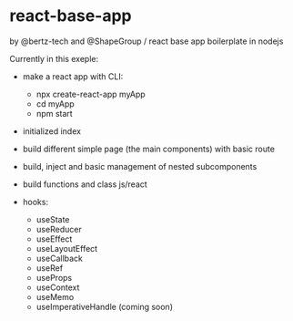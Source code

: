 # react-base-app

by @bertz-tech and @ShapeGroup / react base app boilerplate in nodejs

Currently in this exeple:

- make a react app with CLI: 
  - npx create-react-app myApp
  - cd myApp
  - npm start

- initialized index
- build different simple page (the main components) with basic route
- build, inject and basic management of nested subcomponents
- build functions and class js/react
- hooks:
  - useState
  - useReducer
  - useEffect
  - useLayoutEffect
  - useCallback
  - useRef
  - useProps
  - useContext
  - useMemo
  - useImperativeHandle (coming soon)
